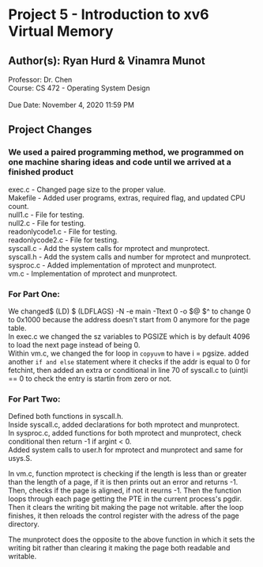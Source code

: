 # Project 5 - Introduction to xv6 Virtual Memory   
## Author(s): Ryan Hurd & Vinamra Munot<br/>
Professor: Dr. Chen<br/>
Course: CS 472 - Operating System Design<br/>  
Due Date: November 4, 2020 11:59 PM<br/>

## Project Changes 
### We used a paired programming method, we programmed on one machine sharing ideas and code until we arrived at a finished product
exec.c - Changed page size to the proper value.<br/>
Makefile - Added user programs, extras, required flag, and updated CPU count.<br/>
null1.c - File for testing.<br/>
null2.c - File for testing.<br/>
readonlycode1.c - File for testing.<br/>
readonlycode2.c - File for testing.<br/>
syscall.c - Add the system calls for mprotect and munprotect.<br/>
syscall.h - Add the system calls and number for mprotect and munprotect.<br/>
sysproc.c - Added implementation of mprotect and munprotect.<br/>
vm.c - Implementation of mprotect and munprotect.<br/>

### For Part One: <br/>
We  changed$ (LD) $ (LDFLAGS) -N -e main -Ttext 0 -o $@ $^ to change 0 to 0x1000 because the address doesn't start from 0 anymore for the page table.<br/>
In exec.c we changed the sz variables to PGSIZE which is by default 4096 to load the next page instead of being 0.<br/>
Within vm.c, we changed the for loop in `copyuvm` to have i = pgsize. added another `if and else` statement where it checks if the addr is equal to 0 for fetchint, then added an extra or conditional in line 70 of syscall.c to (uint)i == 0 to check the entry is startin from zero or not.<br/>

### For Part Two:<br/>

Defined both functions in syscall.h.<br/>
Inside syscall.c, added declarations for both mprotect and munprotect.<br/>
In sysproc.c, added functions for both mprotect and munprotect, check conditional then return -1 if argint < 0.<br/>
Added system calls to user.h for mprotect and munprotect and same for usys.S.<br/>

In vm.c, function mprotect is checking if the length is less than or greater than the length of a page, if it is then prints out an error and returns -1.<br/>
Then, checks if the page is aligned, if not it reurns -1. Then the function loops through each page getting the PTE in the current process's pgdir.<br/>
Then it clears the writing bit making the page not writable. after the loop finishes, it then reloads the control register with the adress of the page directory.<br/>

The munprotect does the opposite to the above function in which it sets the writing bit rather than clearing it making the page both readable and writable.<br/>